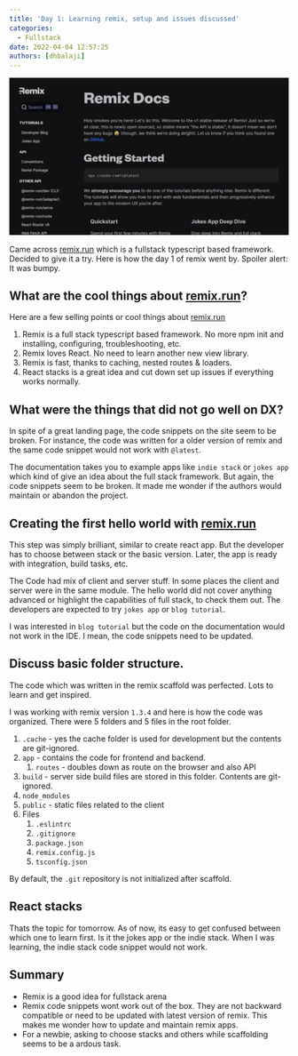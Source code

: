 ```yaml
---
title: 'Day 1: Learning remix, setup and issues discussed'
categories:
  - Fullstack
date: 2022-04-04 12:57:25
authors: [dhbalaji]
---
```


![remix run docs](./assets/remix-run.webp)

Came across [remix.run](https://remix.run) which is a fullstack typescript based framework. Decided to give it a try. Here is how the day 1 of remix went by. Spoiler alert: It was bumpy.

 
 
## What are the cool things about [remix.run](https://remix.run)?

Here are a few selling points or cool things about [remix.run](https://remix.run)

1. Remix is a full stack typescript based framework. No more npm init and installing, configuring, troubleshooting, etc.
2. Remix loves React. No need to learn another new view library.
3. Remix is fast, thanks to caching, nested routes & loaders.
4. React stacks is a great idea and cut down set up issues if everything works normally.

## What were the things that did not go well on DX?

In spite of a great landing page, the code snippets on the site seem to be broken. For instance, the code was written for a older version of remix and the same code snippet would not work with `@latest`. 

The documentation takes you to example apps like `indie stack` or `jokes app` which kind of give an idea about the full stack framework. But again, the code snippets seem to be broken. It made me wonder if the authors would maintain or abandon the project.

## Creating the first hello world with [remix.run](https://remix.run)

This step was simply brilliant, similar to create react app. But the developer has to choose between stack or the basic version. Later, the app is ready with integration, build tasks, etc.

The Code had mix of client and server stuff. In some places the client and server were in the same module. The hello world did not cover anything advanced or highlight the capabilities of full stack, to check them out. The developers are expected to try `jokes app` or `blog tutorial`.

I was interested in `blog tutorial` but the code on the documentation would not work in the IDE. I mean, the code snippets need to be updated.

## Discuss basic folder structure.

The code which was written in the remix scaffold was perfected. Lots to learn and get inspired.

I was working with remix version `1.3.4` and here is how the code was organized. There were 5 folders and 5 files in the root folder.

1. `.cache` - yes the cache folder is used for development but the contents are git-ignored.
2. `app` - contains the code for frontend and backend.
   1. `routes` - doubles down as route on the browser and also API
3. `build` - server side build files are stored in this folder. Contents are git-ignored.
4. `node_modules`
5. `public` - static files related to the client
6. Files
   1. `.eslintrc`
   2. `.gitignore`
   3. `package.json`
   4. `remix.config.js`
   5. `tsconfig.json`

By default, the `.git` repository is not initialized after scaffold.

## React stacks

Thats the topic for tomorrow. As of now, its easy to get confused between which one to learn first. Is it the jokes app or the indie stack. When I was learning, the indie stack code snippet would not work.

## Summary

- Remix is a good idea for fullstack arena
- Remix code snippets wont work out of the box. They are not backward compatible or need to be updated with latest version of remix. This makes me wonder how to update and maintain remix apps.
- For a newbie, asking to choose stacks and others while scaffolding seems to be a ardous task.